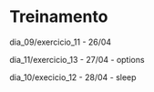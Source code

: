 # Treinamento
dia_09/exercicio_11 - 26/04

dia_11/exercicio_13 - 27/04 - options

dia_10/execicio_12 - 28/04 - sleep
